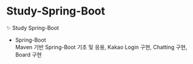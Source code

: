 # Study-Spring-Boot

✨ Study Spring-Boot  
- Spring-Boot    
Maven 기반 Spring-Boot 기초 및 응용, Kakao Login 구현, Chatting 구현, Board 구현
